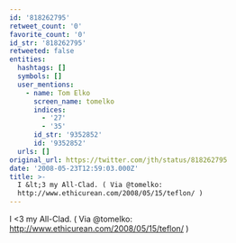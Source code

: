 ```yaml
---
id: '818262795'
retweet_count: '0'
favorite_count: '0'
id_str: '818262795'
retweeted: false
entities:
  hashtags: []
  symbols: []
  user_mentions:
    - name: Tom Elko
      screen_name: tomelko
      indices:
        - '27'
        - '35'
      id_str: '9352852'
      id: '9352852'
  urls: []
original_url: https://twitter.com/jth/status/818262795
date: '2008-05-23T12:59:03.000Z'
title: >-
  I &lt;3 my All-Clad. ( Via @tomelko:
  http://www.ethicurean.com/2008/05/15/teflon/ )
---
```


I &lt;3 my All-Clad. ( Via @tomelko: http://www.ethicurean.com/2008/05/15/teflon/ )